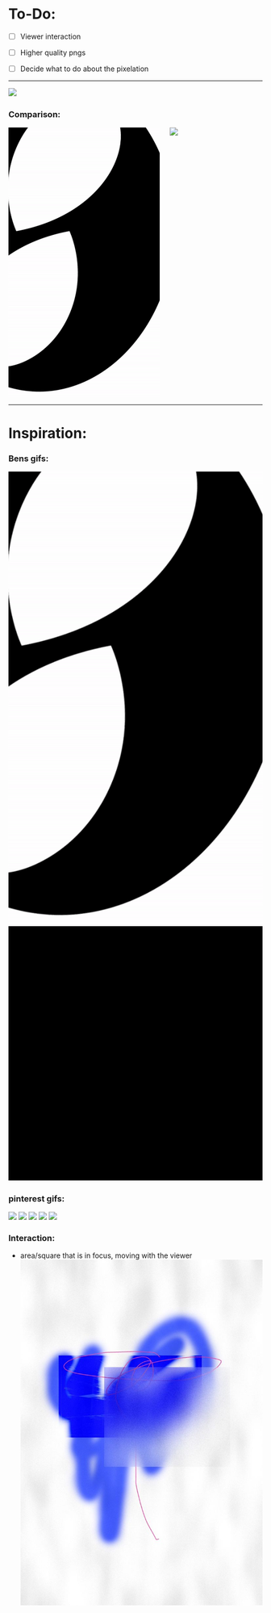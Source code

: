 # To-Do:

- [ ] Viewer interaction
- [ ] Higher quality pngs
- [ ] Decide what to do about the pixelation


___
![](/inspiration_gifs/showcase3.gif)

### Comparison:
<div style="display:flex;flex-direction:row;justify-content:center">
<img src="/inspiration_gifs/ConceptAnimation.gif" width="300" style="margin-right: 10px;">
<img src="/inspiration_gifs/showcase3.gif" width="300" style="margin-left: 10px;">
</div>

___
# Inspiration:

### Bens gifs:
![](/inspiration_gifs/ConceptAnimation.gif)
![](/inspiration_gifs/test%20animation.gif)

### pinterest gifs:
![](https://i.pinimg.com/originals/41/b8/ec/41b8ec07e965c13ab0b5735abbdf883e.gif)
![](https://i.pinimg.com/originals/68/56/8e/68568e8eaf361bbe06b39270f266cb4c.gif)
![](https://i.pinimg.com/originals/4e/b2/a8/4eb2a8f85aeb7e71155c86e85ce5a6df.gif)
![](https://i.pinimg.com/originals/70/57/fa/7057faca31205869802f5b3fe492f838.gif)
![](https://i.pinimg.com/originals/38/07/50/380750b95482946ee1ec1ac882e2a320.gif)

### Interaction:
- area/square that is in focus, moving with the viewer 
![](/inspiration_gifs/Mars%20Maiers.jpeg)
